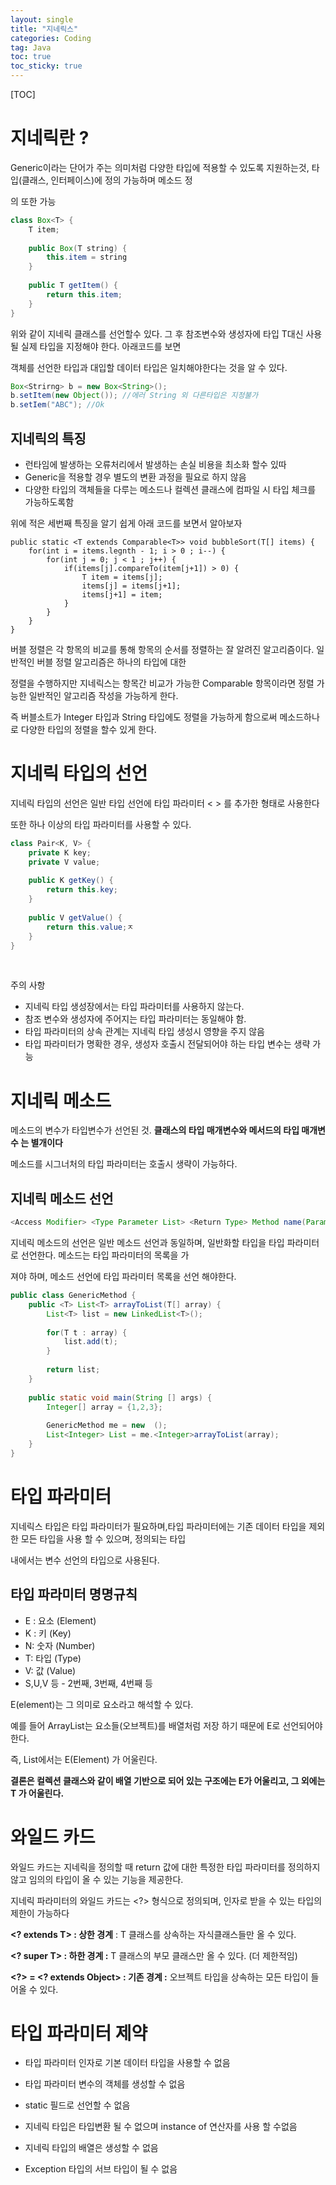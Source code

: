 ```yaml
---
layout: single
title: "지네릭스"
categories: Coding
tag: Java
toc: true
toc_sticky: true
---
```


[TOC]

# 지네릭란 ?

Generic이라는 단어가 주는 의미처럼 다양한 타입에 적용할 수 있도록 지원하는것, 타입(클래스, 인터페이스)에 정의 가능하며 메소드 정

의 또한 가능

```java
class Box<T> {
    T item;
    
    public Box(T string) {
        this.item = string
    }
    
    public T getItem() {
        return this.item;
    }
}
```

위와 같이 지네릭 클래스를 선언할수 있다. 그 후 참조변수와 생성자에 타입 T대신 사용될 실제 타입을 지정해야 한다.  아래코드를 보면 

객체를 선언한 타입과 대입할 데이터 타입은 일치해야한다는 것을 알 수 있다.

```java
Box<Strirng> b = new Box<String>();
b.setItem(new Object()); //에러 String 외 다른타입은 지정불가
b.setIem("ABC"); //Ok
```



## 지네릭의 특징

- 런타임에 발생하는 오류처리에서 발생하는 손실 비용을 최소화 할수 있따
- Generic을 적용할 경우 별도의 변환 과정을 필요로 하지 않음
- 다양한 타입의 객체들을 다루는 메소드나 컬렉션 클래스에 컴파일 시 타입 체크를 가능하도록함 



위에 적은 세번째 특징을 알기 쉽게 아래 코드를 보면서 알아보자

```
public static <T extends Comparable<T>> void bubbleSort(T[] items) {
	for(int i = items.legnth - 1; i > 0 ; i--) {
		for(int j = 0; j < 1 ; j++) {
			if(items[j].compareTo(item[j+1]) > 0) {
				T item = items[j];
				items[j] = items[j+1];
				items[j+1] = item;
			}
		}
	}
}
```

버블 정렬은 각 항목의 비교를 통해 항목의 순서를 정렬하는 잘 알려진 알고리즘이다. 일반적인 버블 정렬 알고리즘은 하나의 타입에 대한 

정렬을 수행하지만 지네릭스는 항목간 비교가 가능한 Comparable 항목이라면 정렬 가능한 일반적인 알고리즘 작성을 가능하게 한다.

즉 버블소트가 Integer 타입과 String  타입에도 정렬을 가능하게 함으로써 메소드하나로 다양한 타입의 정렬을 할수 있게 한다.



# 지네릭 타입의 선언

지네릭 타입의 선언은 일반 타입 선언에 타입 파라미터 < > 를 추가한 형태로 사용한다

또한 하나 이상의 타입 파라미터를 사용할 수  있다.

```java
class Pair<K, V> {
	private K key;
	private V value;
	
	public K getKey() {
		return this.key;
	}
	
	public V getValue() {
		return this.value;ㅈ
	}
}
```

​	

주의 사항

- 지네릭 타입 생성장에서는 타입 파라미터를 사용하지 않는다.
- 참조 변수와 생성자에 주어지는 타입 파라미터는 동일해야 함.
- 타입 파라미터의 상속 관계는 지네릭 타입 생성시 영향을 주지 않음
- 타입 파라미터가 명확한 경우, 생성자 호출시 전달되어야 하는 타입 변수는 생략 가능



# 지네릭 메소드

메소드의 변수가 타입변수가 선언된 것.    **클래스의 타입 매개변수<T>와 메서드의 타입 매개변수 <T>는 별개이다**

메소드를 시그너처의 타입 파라미터는 호출시 생략이 가능하다.



## 지네릭 메소드 선언

``` java
<Access Modifier> <Type Parameter List> <Return Type> Method name(Parameter list)
```

지네릭 메소드의 선언은 일반 메소드 선언과 동일하며, 일반화할 타입을 타입 파라미터로 선언한다. 메소드는 타입 파라미터의 목록을 가

져야 하며, 메소드 선언에 타입 파라미터 목록을 선언 해야한다.



```java
public class GenericMethod {
	public <T> List<T> arrayToList(T[] array) {
		List<T> list = new LinkedList<T>();
		
		for(T t : array) {
			list.add(t);
		}
		
		return list;
	}
	
	public static void main(String [] args) {
		Integer[] array = {1,2,3};
		
		GenericMethod me = new  ();
		List<Integer> List = me.<Integer>arrayToList(array);
	}
}
```



# 타입 파라미터

지네릭스 타입은 타입 파라미터가 필요하며,타입 파라미터에는 기존 데이터 타입을 제외한 모든 타입을 사용 할 수 있으며, 정의되는 타입 

내에서는 변수 선언의 타입으로 사용된다.



## 타입 파라미터 명명규칙

- E : 요소 (Element)
- K : 키 (Key)
- N: 숫자 (Number)
- T: 타입 (Type)
- V: 값 (Value)
- S,U,V 등 - 2번째, 3번째, 4번째 등



E(element)는 그 의미로 요소라고 해석할 수 있다.

예를 들어 ArrayList는 요소들(오브젝트)를 배열처럼 저장 하기 때문에 E로 선언되어야 한다.

즉, List에서는 E(Element) 가 어울린다.

**결론은 컬렉션 클래스와 같이 배열 기반으로 되어 있는 구조에는 E가 어울리고, 그 외에는 T 가 어울린다.**





# 와일드 카드

와일드 카드는 지네릭을 정의할 때 return 값에 대한 특정한 타입 파라미터를 정의하지 않고 임의의 타입이 올 수 있는 기능을 제공한다. 

지네릭 파라미터의 와일드 카드는 <?> 형식으로 정의되며, 인자로 받을 수 있는 타입의 제한이 가능하다



**<? extends T> : 상한 경계** : T 클래스를 상속하는 자식클래스들만 올 수 있다.

**<? super T> : 하한 경계 :** T 클래스의 부모 클래스만 올 수 있다. (더 제한적임)

**<?> = <? extends Object> : 기존 경계 :** 오브젝트 타입을 상속하는 모든 타입이 들어올 수 있다.



# 타입 파라미터 제약

- 타입 파라미터 인자로 기본 데이터 타입을 사용할 수 없음

- 타입 파라미터 변수의 객체를 생성할 수 없음

- static 필드로 선언할 수 없음

- 지네릭 타입은 타입변환 될 수 없으며 instance of 연산자를 사용 할 수없음

- 지네릭 타입의 배열은 생성할 수 없음

- Exception 타입의 서브 타입이 될 수 없음

